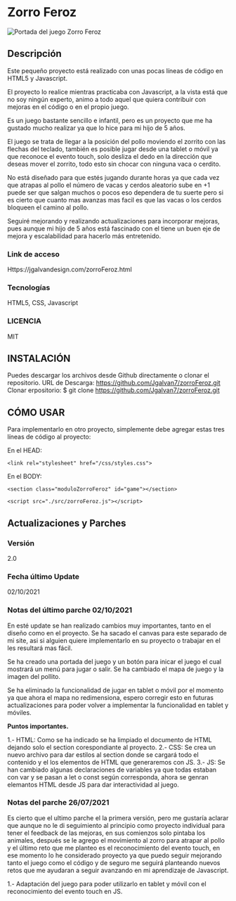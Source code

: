 # Zorro Feroz
![Portada del juego Zorro Feroz](https://jgalvandesign.com/assets/images/project__zorroFeroz.jpg)
## Descripción
Este pequeño proyecto está realizado con unas pocas líneas de código en HTML5 y Javascript.

El proyecto lo realice mientras practicaba con Javascript, a la vista está que no soy ningún experto, animo a todo aquel que quiera contribuir con mejoras en el código o en el propio juego.

Es un juego bastante sencillo e infantil, pero es un proyecto que me ha gustado mucho realizar ya que lo hice para mi hijo de 5 años.

El juego se trata de llegar a la posición del pollo moviendo el zorrito con las flechas del teclado, también es posible jugar desde una tablet o móvil ya que reconoce el evento touch, solo desliza el dedo en la dirección que deseas mover el zorrito, todo esto sin chocar con ninguna vaca o cerdito.

No está diseñado para que estés jugando durante horas ya que cada vez que atrapas al pollo el número de vacas y cerdos aleatorio sube en +1 puede ser que salgan muchos o pocos eso dependera de tu suerte pero si es cierto que cuanto mas avanzas mas facil es que las vacas o los cerdos bloqueen el camino al pollo.

Seguiré mejorando y realizando actualizaciones para incorporar mejoras, pues aunque mi hijo de 5 años está fascinado con el tiene un buen eje de mejora y escalabilidad para hacerlo más entretenido.


### Link de acceso
Https://jgalvandesign.com/zorroFeroz.html


### Tecnologías
HTML5, CSS, Javascript


### LICENCIA
MIT


## INSTALACIÓN
Puedes descargar los archivos desde Github directamente o clonar el repositorio.
URL de Descarga: https://github.com/Jgalvan7/zorroFeroz.git
Clonar erpositorio: $ git clone https://github.com/Jgalvan7/zorroFeroz.git


## CÓMO USAR
Para implementarlo en otro proyecto, simplemente debe agregar estas tres líneas de código al proyecto:


En el HEAD:

``<link rel="stylesheet" href="/css/styles.css">``

En el BODY:

``<section class="moduloZorroFeroz" id="game"></section>``

``<script src="./src/zorroFeroz.js"></script>``


## Actualizaciones y Parches
### Versión
2.0


### Fecha último Update
02/10/2021


### Notas del último parche 02/10/2021
En esté update se han realizado cambios muy importantes, tanto en el diseño como en el proyecto. Se ha sacado el canvas para este separado de mi site, asi si alguien quiere implementarlo en su proyecto o trabajar en el les resultará mas fácil.

Se ha creado una portada del juego y un botón para inicar el juego el cual mostrará un menú para jugar o salir.
Se ha cambiado el mapa de juego y la imagen del pollito.

Se ha eliminado la funcionalidad de jugar en tablet o móvil por el momento ya que ahora el mapa no redimensiona, espero corregir esto en futuras actualizaciones para poder volver a implementar la funcionalidad en tablet y móviles.

**Puntos importantes.**

1.- HTML: Como se ha indicado se ha limpiado el documento de HTML dejando solo el section corespondiante al proyecto.
2.- CSS: Se crea un nuevo archivo para dar estilos al section donde se cargará todo el contenido y el los elementos de HTML que generaremos con JS.
3.- JS: Se han cambiado algunas declaraciones de variables ya que todas estaban con var y se pasan a let o const según corresponda, ahora se genran elemantos HTML desde JS para dar interactividad al juego.


### Notas del parche 26/07/2021
Es cierto que el ultimo parche el la primera versión, pero me gustaría aclarar que aunque no le di seguimiento al principio como proyecto individual para tener el feedback de las mejoras, en sus comienzos solo pintaba los animales, después se le agrego el movimiento al zorro para atrapar al pollo y el último reto que me planteo es el reconocimiento del evento touch, en ese momento lo he considerado proyecto ya que puedo seguir mejorando tanto el juego como el código y de seguro me seguirá planteando nuevos retos que me ayudaran a seguir avanzando en mi aprendizaje de Javascript.

1.- Adaptación del juego para poder utilizarlo en tablet y móvil con el reconocimiento del evento touch en JS.

